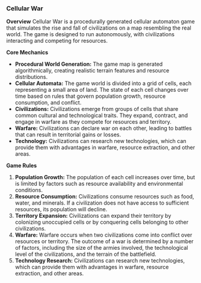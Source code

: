 ### Cellular War

**Overview**
Cellular War is a procedurally generated cellular automaton game that simulates the rise and fall of civilizations on a map resembling the real world. The game is designed to run autonomously, with civilizations interacting and competing for resources.

**Core Mechanics**
* **Procedural World Generation:** The game map is generated algorithmically, creating realistic terrain features and resource distributions.
* **Cellular Automata:** The game world is divided into a grid of cells, each representing a small area of land. The state of each cell changes over time based on rules that govern population growth, resource consumption, and conflict.
* **Civilizations:** Civilizations emerge from groups of cells that share common cultural and technological traits. They expand, contract, and engage in warfare as they compete for resources and territory.
* **Warfare:** Civilizations can declare war on each other, leading to battles that can result in territorial gains or losses.
* **Technology:** Civilizations can research new technologies, which can provide them with advantages in warfare, resource extraction, and other areas.

**Game Rules**
1. **Population Growth:** The population of each cell increases over time, but is limited by factors such as resource availability and environmental conditions.
2. **Resource Consumption:** Civilizations consume resources such as food, water, and minerals. If a civilization does not have access to sufficient resources, its population will decline.
3. **Territory Expansion:** Civilizations can expand their territory by colonizing unoccupied cells or by conquering cells belonging to other civilizations.
4. **Warfare:** Warfare occurs when two civilizations come into conflict over resources or territory. The outcome of a war is determined by a number of factors, including the size of the armies involved, the technological level of the civilizations, and the terrain of the battlefield.
5. **Technology Research:** Civilizations can research new technologies, which can provide them with advantages in warfare, resource extraction, and other areas.


